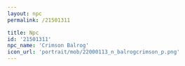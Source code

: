 ```yaml
---
layout: npc
permalink: /21501311

title: Npc
id: '21501311'
npc_name: 'Crimson Balrog'
icon_url: 'portrait/mob/22000113_n_balrogcrimson_p.png'
---
```


